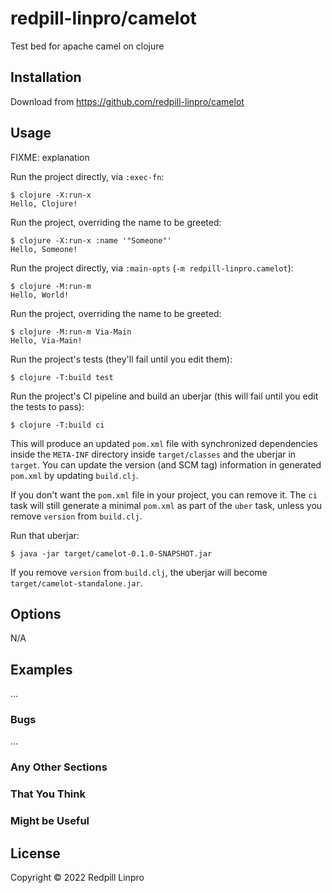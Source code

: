 # redpill-linpro/camelot

Test bed for apache camel on clojure

## Installation

Download from https://github.com/redpill-linpro/camelot

## Usage

FIXME: explanation

Run the project directly, via `:exec-fn`:

    $ clojure -X:run-x
    Hello, Clojure!

Run the project, overriding the name to be greeted:

    $ clojure -X:run-x :name '"Someone"'
    Hello, Someone!

Run the project directly, via `:main-opts` (`-m redpill-linpro.camelot`):

    $ clojure -M:run-m
    Hello, World!

Run the project, overriding the name to be greeted:

    $ clojure -M:run-m Via-Main
    Hello, Via-Main!

Run the project's tests (they'll fail until you edit them):

    $ clojure -T:build test

Run the project's CI pipeline and build an uberjar (this will fail until you edit the tests to pass):

    $ clojure -T:build ci

This will produce an updated `pom.xml` file with synchronized dependencies inside the `META-INF`
directory inside `target/classes` and the uberjar in `target`. You can update the version (and SCM tag)
information in generated `pom.xml` by updating `build.clj`.

If you don't want the `pom.xml` file in your project, you can remove it. The `ci` task will
still generate a minimal `pom.xml` as part of the `uber` task, unless you remove `version`
from `build.clj`.

Run that uberjar:

    $ java -jar target/camelot-0.1.0-SNAPSHOT.jar

If you remove `version` from `build.clj`, the uberjar will become `target/camelot-standalone.jar`.

## Options

N/A

## Examples

...

### Bugs

...

### Any Other Sections
### That You Think
### Might be Useful

## License

Copyright © 2022 Redpill Linpro
